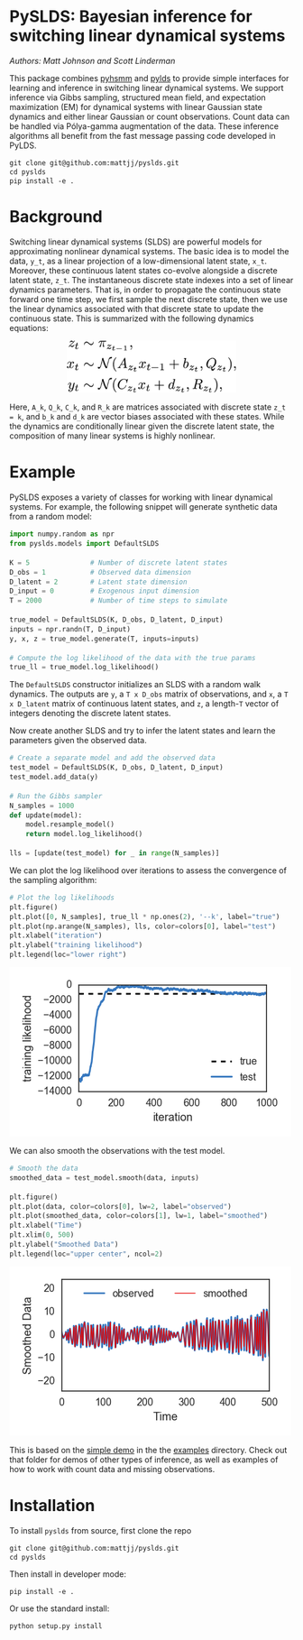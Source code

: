 # PySLDS: Bayesian inference for switching linear dynamical systems
_Authors: Matt Johnson and Scott Linderman_

This package combines [pyhsmm](https://github.com/mattjj/pyhsmm)
and [pylds](https://github.com/mattjj/pylds) to provide simple
interfaces for learning and inference in switching linear dynamical
systems. We support inference via Gibbs sampling,
structured mean field, and expectation maximization (EM) for
dynamical systems with linear Gaussian state dynamics and
either linear Gaussian or count observations. Count data can be
handled via Pólya-gamma augmentation of the data. 
These inference algorithms all benefit from the fast message passing
code developed in PyLDS.

```
git clone git@github.com:mattjj/pyslds.git
cd pyslds
pip install -e .
```

# Background
Switching linear dynamical systems (SLDS) are powerful
models for approximating nonlinear dynamical systems. The basic idea
is to model the data, `y_t`, as a linear projection of a
low-dimensional latent state, `x_t`. Moreover, these continuous latent
states co-evolve alongside a discrete latent state, `z_t`.  The
instantaneous discrete state indexes into a set of linear dynamics
parameters. That is, in order to propagate the continuous state forward
one time step, we first sample the next discrete state, then we use
the linear dynamics associated with that discrete state to update the
continuous state. This is summarized with the following dynamics equations:

<p align="center">
<img src="aux/model.png" alt="Math" width="300">
</p>

Here, `A_k`, `Q_k`, `C_k`, and `R_k` are matrices associated 
with discrete state `z_t = k`, and `b_k` and `d_k` are vector
biases associated with these states.  While the dynamics are 
conditionally linear given the discrete latent state, the composition
of many linear systems is highly nonlinear.

# Example
PySLDS exposes a variety of classes for working with linear
dynamical systems. For example, the following snippet will
generate synthetic data from a random model:
```python
import numpy.random as npr
from pyslds.models import DefaultSLDS

K = 5               # Number of discrete latent states
D_obs = 1           # Observed data dimension
D_latent = 2	    # Latent state dimension
D_input = 0	        # Exogenous input dimension
T = 2000  	        # Number of time steps to simulate

true_model = DefaultSLDS(K, D_obs, D_latent, D_input)
inputs = npr.randn(T, D_input)
y, x, z = true_model.generate(T, inputs=inputs)

# Compute the log likelihood of the data with the true params
true_ll = true_model.log_likelihood() 
```
The `DefaultSLDS` constructor initializes an SLDS with a
random walk dynamics. The outputs are `y`, a `T x D_obs` 
matrix of observations, and `x`, a `T x D_latent` matrix
of continuous latent states, and `z`, a length-`T` vector of integers
denoting the discrete latent states.

Now create another SLDS and try to infer the latent states and
learn the parameters given the observed data. 

```python
# Create a separate model and add the observed data
test_model = DefaultSLDS(K, D_obs, D_latent, D_input)
test_model.add_data(y)

# Run the Gibbs sampler
N_samples = 1000
def update(model):
    model.resample_model()
    return model.log_likelihood()

lls = [update(test_model) for _ in range(N_samples)]
```

We can plot the log likelihood over iterations to assess the
convergence of the sampling algorithm:

```python
# Plot the log likelihoods
plt.figure()
plt.plot([0, N_samples], true_ll * np.ones(2), '--k', label="true")
plt.plot(np.arange(N_samples), lls, color=colors[0], label="test")
plt.xlabel("iteration")
plt.ylabel("training likelihood")
plt.legend(loc="lower right")
```
![Log Likelihood](aux/demo_ll.png)

We can also smooth the observations with the test model.
```python
# Smooth the data
smoothed_data = test_model.smooth(data, inputs)

plt.figure()
plt.plot(data, color=colors[0], lw=2, label="observed")
plt.plot(smoothed_data, color=colors[1], lw=1, label="smoothed")
plt.xlabel("Time")
plt.xlim(0, 500)
plt.ylabel("Smoothed Data")
plt.legend(loc="upper center", ncol=2)
```

![Smoothed Data](aux/demo_smooth.png)

This is based on the [simple demo](/examples/simple_demo.py) in the
the [examples](/examples) directory. Check out that folder for demos of other
types of inference, as well as examples of how to work with count
data and missing observations. 

# Installation
To install `pyslds` from source, first clone the repo

    git clone git@github.com:mattjj/pyslds.git
    cd pyslds

Then install in developer mode:

    pip install -e .

Or use the standard install:

    python setup.py install

